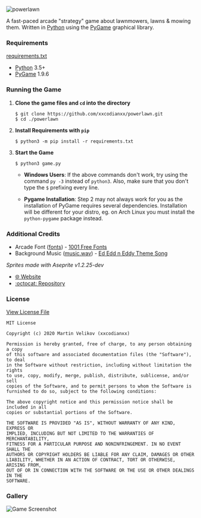 ![powerlawn](https://raw.githubusercontent.com/xxcodianxx/xxcodianxx/master/res/powerlawn/title.png)

A fast-paced arcade "strategy" game about lawnmowers, lawns & mowing them.
Written in [Python](https://www.python.org/) using the [PyGame](https://www.pygame.org) 
graphical library.

### Requirements
[requirements.txt](requirements.txt)
* [Python](https://www.python.org/) 3.5+
* [PyGame](https://www.pygame.org) 1.9.6

### Running the Game
1. **Clone the game files and `cd` into the directory**
    ```shell script
    $ git clone https://github.com/xxcodianxx/powerlawn.git
    $ cd ./powerlawn
    ```
2. **Install Requirements with `pip`**
    ```shell script
   $ python3 -m pip install -r requirements.txt 
   ```
3. **Start the Game**
    ```shell script
   $ python3 game.py
   ```
   
   * **Windows Users**: If the above commands don't work, try using the 
   command `py -3` instead of `python3`. Also, make sure that you don't
   type the `$` prefixing every line.
   
   * **Pygame Installation**: Step 2 may not always work for you as the
   installation of PyGame requires several dependencies. Installation will
   be different for your distro, eg. on Arch Linux you must install the
   `python-pygame` package instead.

### Additional Credits
* Arcade Font ([fonts](res/fonts)) - [1001 Free Fonts](https://www.1001freefonts.com/)
* Background Music ([music.wav](res/sfx/music.wav)) - [Ed Edd n Eddy Theme Song](https://www.youtube.com/watch?v=fbWmMWj2w3I)

*Sprites made with Aseprite v1.2.25-dev*
* [🌐 Website](https://www.aseprite.org/)
* [:octocat: Repository](https://github.com/aseprite/aseprite)

### License
[View License File](LICENSE)
```
MIT License

Copyright (c) 2020 Martin Velikov (xxcodianxx)

Permission is hereby granted, free of charge, to any person obtaining a copy
of this software and associated documentation files (the "Software"), to deal
in the Software without restriction, including without limitation the rights
to use, copy, modify, merge, publish, distribute, sublicense, and/or sell
copies of the Software, and to permit persons to whom the Software is
furnished to do so, subject to the following conditions:

The above copyright notice and this permission notice shall be included in all
copies or substantial portions of the Software.

THE SOFTWARE IS PROVIDED "AS IS", WITHOUT WARRANTY OF ANY KIND, EXPRESS OR
IMPLIED, INCLUDING BUT NOT LIMITED TO THE WARRANTIES OF MERCHANTABILITY,
FITNESS FOR A PARTICULAR PURPOSE AND NONINFRINGEMENT. IN NO EVENT SHALL THE
AUTHORS OR COPYRIGHT HOLDERS BE LIABLE FOR ANY CLAIM, DAMAGES OR OTHER
LIABILITY, WHETHER IN AN ACTION OF CONTRACT, TORT OR OTHERWISE, ARISING FROM,
OUT OF OR IN CONNECTION WITH THE SOFTWARE OR THE USE OR OTHER DEALINGS IN THE
SOFTWARE.
```

### Gallery
![Game Screenshot](https://raw.githubusercontent.com/xxcodianxx/xxcodianxx/master/res/powerlawn/game_screenshot0.png)
